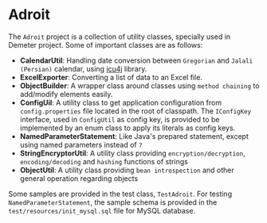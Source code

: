 # Adroit

The `Adroit` project is a collection of utility classes, specially used in Demeter project. Some of important classes
are as follows:

- **CalendarUtil**: Handling date conversion between `Gregorian` and `Jalali (Persian)` calendar, using
[icu4j](http://userguide.icu-project.org/datetime/calendar) library.
- **ExcelExporter**: Converting a list of data to an Excel file.
- **ObjectBuilder**: A wrapper class around classes using `method chaining` to add/modify elements easily.
- **ConfigUil**: A utility class to get application configuration from `config.properties` file located in the root
of classpath. The `IConfigKey` interface, used in `ConfigUtil` as config key, is provided to be implemented by an enum class to
apply its literals as config keys.
- **NamedParameterStatement**: Like Java's prepared statement, except using named parameters instead of `?`
- **StringEncryptorUtil**: A utility class providing `encryption/decryption`, `encoding/decoding` and `hashing` functions of strings
- **ObjectUtil**: A utility class providing `bean introspection` and other general operation regarding objects

Some samples are provided in the test class, `TestAdroit`. For testing `NamedParameterStatement`, the sample schema is
provided in the `test/resources/init_mysql.sql` file for MySQL database.